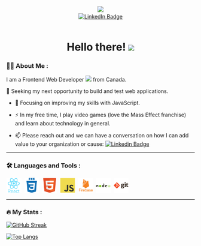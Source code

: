 <div id="header" align="center">
  <img src="https://media.giphy.com/media/qgQUggAC3Pfv687qPC/giphy.gif" width="200"/>
</div>

<div id="badges" align="center">
  <a href="https://www.linkedin.com/in/lawrencelee7/">
    <img src="https://img.shields.io/badge/LinkedIn-blue?style=for-the-badge&logo=linkedin&logoColor=white" alt="LinkedIn Badge"/>
  </a>
</div>

<div id="counters" align="center">
  <img src="https://komarev.com/ghpvc/?username=LawrenceLCodes&style=flat-square&color=blue" alt=""/>
</div>

<h1 align="center">
  Hello there!
  <img src="https://media.giphy.com/media/hvRJCLFzcasrR4ia7z/giphy.gif" width="30px"/>
</h1>


### :man_technologist: About Me :

I am a Frontend Web Developer <img src="https://media.giphy.com/media/WUlplcMpOCEmTGBtBW/giphy.gif" width="30"> from Canada.

:telescope: Seeking my next opportunity to build and test web applications.

- :seedling: Focusing on improving my skills with JavaScript.

- :zap: In my free time, I play video games (love the Mass Effect franchise) and learn about technology in general.

- :mailbox: Please reach out and we can have a conversation on how I can add value to your organization or cause: [![Linkedin Badge](https://img.shields.io/badge/-kakbar-blue?style=flat&logo=Linkedin&logoColor=white)](LawrenceLCodes)

---

### :hammer_and_wrench: Languages and Tools :

<div>
  <img src="https://github.com/devicons/devicon/blob/master/icons/react/react-original-wordmark.svg" title="React" alt="React" width="40" height="40"/>&nbsp;
  <img src="https://github.com/devicons/devicon/blob/master/icons/css3/css3-plain-wordmark.svg"  title="CSS3" alt="CSS" width="40" height="40"/>&nbsp;
  <img src="https://github.com/devicons/devicon/blob/master/icons/html5/html5-original.svg" title="HTML5" alt="HTML" width="40" height="40"/>&nbsp;
  <img src="https://github.com/devicons/devicon/blob/master/icons/javascript/javascript-original.svg" title="JavaScript" alt="JavaScript" width="40" height="40"/>&nbsp;
  <img src="https://github.com/devicons/devicon/blob/master/icons/firebase/firebase-plain-wordmark.svg" title="Firebase" alt="Firebase" width="40" height="40"/>&nbsp;
  <img src="https://github.com/devicons/devicon/blob/master/icons/nodejs/nodejs-original-wordmark.svg" title="NodeJS" alt="NodeJS" width="40" height="40"/>&nbsp;
  <img src="https://github.com/devicons/devicon/blob/master/icons/git/git-original-wordmark.svg" title="Git" **alt="Git" width="40" height="40"/>
</div>

---

### :fire: My Stats :
[![GitHub Streak](http://github-readme-streak-stats.herokuapp.com?user=LawrenceLCodes&theme=algolia&border_radius=5.0&mode=weekly&card_width=500)](https://git.io/streak-stats)

[![Top Langs](https://github-readme-stats.vercel.app/api/top-langs/?username=LawrenceLCodes&layout=compact&theme=algolia&show_icons=true)](https://github.com/anuraghazra/github-readme-stats)


